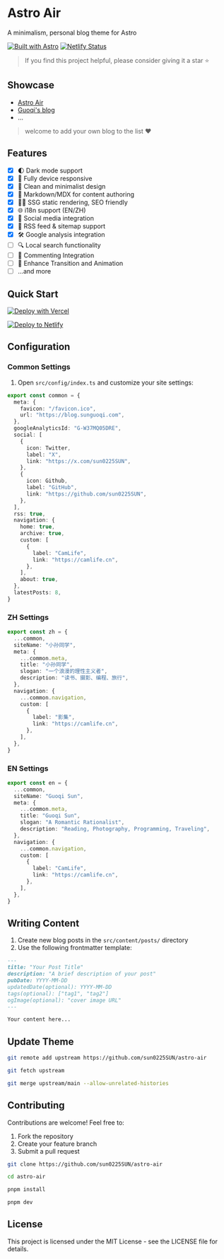 # Astro Air

A minimalism, personal blog theme for Astro

[![Built with Astro](https://astro.badg.es/v1/built-with-astro/tiny.svg)](https://astro.build) [![Netlify Status](https://api.netlify.com/api/v1/badges/a4eb6e88-606d-4ea6-9a53-179e03a7e2ef/deploy-status)](https://app.netlify.com/sites/astro-air/deploys)

>
> If you find this project helpful, please consider giving it a star ⭐️

## Showcase

- [Astro Air](https://astro-air.guoqi.dev)
- [Guoqi's blog](https://blog.sunguoqi.com)
- ...

> welcome to add your own blog to the list ❤️

## Features

- [x] 🌓 Dark mode support
- [x] 📱 Fully device responsive
- [x] 🎨 Clean and minimalist design
- [x] 📝 Markdown/MDX for content authoring
- [x] 🏄‍♂️ SSG static rendering, SEO friendly
- [x] 🌐 i18n support (EN/ZH)
- [x] 🔗 Social media integration
- [x] 📰 RSS feed & sitemap support
- [x] 🛠️ Google analysis integration
- [ ] 🔍 Local search functionality
- [ ] 💬 Commenting Integration
- [ ] 🎨 Enhance Transition and Animation
- [ ] ...and more

## Quick Start

   [![Deploy with Vercel](https://vercel.com/button)](https://vercel.com/new/clone?repository-url=https://github.com/sun0225SUN/astro-air)

   [![Deploy to Netlify](https://www.netlify.com/img/deploy/button.svg)](https://app.netlify.com/start/deploy?repository=https://github.com/sun0225SUN/astro-air)


## Configuration

### Common Settings

1. Open `src/config/index.ts` and customize your site settings:

```typescript
export const common = {
  meta: {
    favicon: "/favicon.ico",
    url: "https://blog.sunguoqi.com",
  },
  googleAnalyticsId: "G-W37MQ05DRE",
  social: [
    {
      icon: Twitter,
      label: "X",
      link: "https://x.com/sun0225SUN",
    },
    {
      icon: Github,
      label: "GitHub",
      link: "https://github.com/sun0225SUN",
    },
  ],
  rss: true,
  navigation: {
    home: true,
    archive: true,
    custom: [
      {
        label: "CamLife",
        link: "https://camlife.cn",
      },
    ],
    about: true,
  },
  latestPosts: 8,
}
```

### ZH Settings

```typescript
export const zh = {
  ...common,
  siteName: "小孙同学",
  meta: {
    ...common.meta,
    title: "小孙同学",
    slogan: "一个浪漫的理性主义者",
    description: "读书、摄影、编程、旅行",
  },
  navigation: {
    ...common.navigation,
    custom: [
      {
        label: "影集",
        link: "https://camlife.cn",
      },
    ],
  },
}
```

### EN Settings

```typescript
export const en = {
  ...common,
  siteName: "Guoqi Sun",
  meta: {
    ...common.meta,
    title: "Guoqi Sun",
    slogan: "A Romantic Rationalist",
    description: "Reading, Photography, Programming, Traveling",
  },
  navigation: {
    ...common.navigation,
    custom: [
      {
        label: "CamLife",
        link: "https://camlife.cn",
      },
    ],
  },
}
```

## Writing Content

1. Create new blog posts in the `src/content/posts/` directory
2. Use the following frontmatter template:

```markdown
---
title: "Your Post Title"
description: "A brief description of your post"
pubDate: YYYY-MM-DD
updatedDate(optional): YYYY-MM-DD
tags(optional): ["tag1", "tag2"]
ogImage(optional): "cover image URL"
---

Your content here...
```

## Update Theme

```bash
git remote add upstream https://github.com/sun0225SUN/astro-air

git fetch upstream

git merge upstream/main --allow-unrelated-histories

```

## Contributing

Contributions are welcome! Feel free to:

1. Fork the repository
2. Create your feature branch
3. Submit a pull request

```bash
git clone https://github.com/sun0225SUN/astro-air

cd astro-air

pnpm install

pnpm dev
```

## License

This project is licensed under the MIT License - see the LICENSE file for details.
